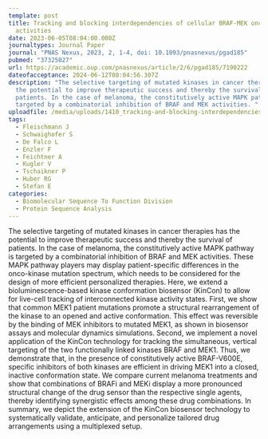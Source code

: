 ```yaml
---
template: post
title: Tracking and blocking interdependencies of cellular BRAF-MEK oncokinase
  activities
date: 2023-06-05T08:04:00.000Z
journaltypes: Journal Paper
journal: "PNAS Nexus, 2023, 2, 1-4, doi: 10.1093/pnasnexus/pgad185"
pubmed: "37325027"
url: https://academic.oup.com/pnasnexus/article/2/6/pgad185/7190222
dateofacceptance: 2024-06-12T08:04:56.307Z
description: "The selective targeting of mutated kinases in cancer therapies has
  the potential to improve therapeutic success and thereby the survival of
  patients. In the case of melanoma, the constitutively active MAPK pathway is
  targeted by a combinatorial inhibition of BRAF and MEK activities. "
uploadfile: /media/uploads/1410_tracking-and-blocking-interdependencies-of-cellular.pdf
tags:
  - Fleischmann J
  - Schwaighofer S
  - De Falco L
  - Enzler F
  - Feichtner A
  - Kugler V
  - Tschaikner P
  - Huber RG
  - Stefan E
categories:
  - Biomolecular Sequence To Function Division
  - Protein Sequence Analysis
---
```

<!--StartFragment-->

The selective targeting of mutated kinases in cancer therapies has the potential to improve therapeutic success and thereby the survival of patients. In the case of melanoma, the constitutively active MAPK pathway is targeted by a combinatorial inhibition of BRAF and MEK activities. These MAPK pathway players may display patient-specific differences in the onco-kinase mutation spectrum, which needs to be considered for the design of more efficient personalized therapies. Here, we extend a bioluminescence-based kinase conformation biosensor (KinCon) to allow for live-cell tracking of interconnected kinase activity states. First, we show that common MEK1 patient mutations promote a structural rearrangement of the kinase to an opened and active conformation. This effect was reversible by the binding of MEK inhibitors to mutated MEK1, as shown in biosensor assays and molecular dynamics simulations. Second, we implement a novel application of the KinCon technology for tracking the simultaneous, vertical targeting of the two functionally linked kinases BRAF and MEK1. Thus, we demonstrate that, in the presence of constitutively active BRAF-V600E, specific inhibitors of both kinases are efficient in driving MEK1 into a closed, inactive conformation state. We compare current melanoma treatments and show that combinations of BRAFi and MEKi display a more pronounced structural change of the drug sensor than the respective single agents, thereby identifying synergistic effects among these drug combinations. In summary, we depict the extension of the KinCon biosensor technology to systematically validate, anticipate, and personalize tailored drug arrangements using a multiplexed setup.

<!--EndFragment-->